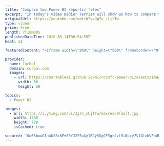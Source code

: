 ```yaml
---
title: "Compare two Power BI reports/ files"
excerpt: "In today's video Didier Terrier will show us how to compare two Power BI reports or files. You will be able to see which columns have been added, measures, changes in measures, etc.  I forgot to say on the video, that you need to add your username to the parameter to connect properly!!  If you have questions"
originalUrl: https://youtube.com/watch?v=Jg7n_cLjtTw
type: video
price: Free
length: PT10M30S
publishedDateTime: 2018-03-14T06:54:55Z
heat: 51

featuredContent: "<iframe width=\"800\" height=\"500\" frameborder=\"0\" src=\"https://www.youtube.com/embed/Jg7n_cLjtTw\" allow=\"accelerometer; autoplay; encrypted-media; gyroscope; picture-in-picture\" allowfullscreen></iframe>"

provider:
  name: Curbal
  domain: curbal.com
  images:
    - url: https://smartableai.github.io/microsoft-power-bi/assets/images/organizations/curbal.com-50x50.jpg
      width: 50
      height: 50

topics:
  - Power BI

images:
  - url: https://i.ytimg.com/vi/Jg7n_cLjtTw/maxresdefault.jpg
    width: 1280
    height: 720
    isCached: true

secured: "6w5RbowGIu4kS8r8FvSEYJ2PSoAy1BCySQgOF5gzJzL5i0pxy7VlGLxbVFndNJCV+zs6+h3+cD6XdYE8PARnGLLRfLo5oAW5b7uEh2xK1HI+ztUTwJ6JkMf1jXhwtEMC2nxxZ0F6Vtp5EzYcyznBhRNAmOhPojOohtdyHApG2+BwqzDVRUXUh523YXNAFNd+1ELxQ2Xiw6rmKzxGxD7Hz3iDO3g1pzy4Km6kplxgpsk2ukTthFRUC5NNhzmNaTEJV+SNcg+liMEK9I1uk5233Ya7vBuhC6hUu3MpBKidWgroC/hBmAsSqZtnwv6NgLF+tqZmgEKrvBEe6DvtjCK2ap+jfXw4p4YIl/QX5eh/llHygkcw6yyuo2Tfjel1+0moOWgJSZkAaPz3ORKlRH+3wPEnQyhryBZOwOilOyHjHzg=;ErOVS1X9NLAD3KRT0AiBog=="
---
```


